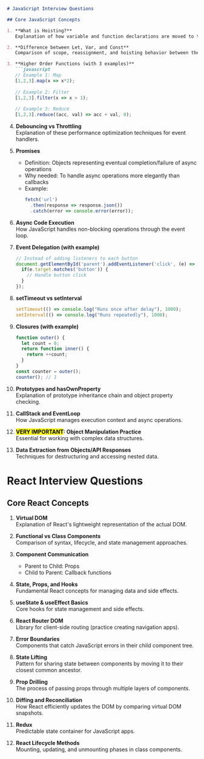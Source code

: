 
```markdown
# JavaScript Interview Questions

## Core JavaScript Concepts

1. **What is Hoisting?**  
   Explanation of how variable and function declarations are moved to the top of their scope during compilation.

2. **Difference between Let, Var, and Const**  
   Comparison of scope, reassignment, and hoisting behavior between these variable declarations.

3. **Higher Order Functions (with 3 examples)**  
   ```javascript
   // Example 1: Map
   [1,2,3].map(x => x*2);
   
   // Example 2: Filter
   [1,2,3].filter(x => x > 1);
   
   // Example 3: Reduce
   [1,2,3].reduce((acc, val) => acc + val, 0);
   ```

4. **Debouncing vs Throttling**  
   Explanation of these performance optimization techniques for event handlers.

5. **Promises**  
   - Definition: Objects representing eventual completion/failure of async operations
   - Why needed: To handle async operations more elegantly than callbacks
   - Example:
     ```javascript
     fetch('url')
       .then(response => response.json())
       .catch(error => console.error(error));
     ```

6. **Async Code Execution**  
   How JavaScript handles non-blocking operations through the event loop.

7. **Event Delegation (with example)**  
   ```javascript
   // Instead of adding listeners to each button
   document.getElementById('parent').addEventListener('click', (e) => {
     if(e.target.matches('button')) {
       // Handle button click
     }
   });
   ```

8. **setTimeout vs setInterval**  
   ```javascript
   setTimeout(() => console.log("Runs once after delay"), 1000);
   setInterval(() => console.log("Runs repeatedly"), 1000);
   ```

9. **Closures (with example)**  
   ```javascript
   function outer() {
     let count = 0;
     return function inner() {
       return ++count;
     }
   }
   const counter = outer();
   counter(); // 1
   ```

10. **Prototypes and hasOwnProperty**  
    Explanation of prototype inheritance chain and object property checking.

11. **CallStack and EventLoop**  
    How JavaScript manages execution context and async operations.

12. **<mark>VERY IMPORTANT</mark>: Object Manipulation Practice**  
    Essential for working with complex data structures.

13. **Data Extraction from Objects/API Responses**  
    Techniques for destructuring and accessing nested data.

# React Interview Questions

## Core React Concepts

1. **Virtual DOM**  
   Explanation of React's lightweight representation of the actual DOM.

2. **Functional vs Class Components**  
   Comparison of syntax, lifecycle, and state management approaches.

3. **Component Communication**  
   - Parent to Child: Props
   - Child to Parent: Callback functions

4. **State, Props, and Hooks**  
   Fundamental React concepts for managing data and side effects.

5. **useState & useEffect Basics**  
   Core hooks for state management and side effects.

6. **React Router DOM**  
   Library for client-side routing (practice creating navigation apps).

7. **Error Boundaries**  
   Components that catch JavaScript errors in their child component tree.

8. **State Lifting**  
   Pattern for sharing state between components by moving it to their closest common ancestor.

9. **Prop Drilling**  
   The process of passing props through multiple layers of components.

10. **Diffing and Reconciliation**  
    How React efficiently updates the DOM by comparing virtual DOM snapshots.

11. **Redux**  
    Predictable state container for JavaScript apps.

12. **React Lifecycle Methods**  
    Mounting, updating, and unmounting phases in class components.
